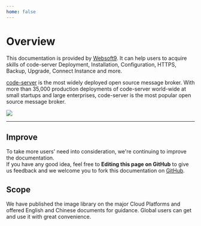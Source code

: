 ```yaml
---
home: false
---
```


# Overview

This documentation is provided by [Websoft9](https://www.websoft9.com/). It can help users to acquire skills of code-server Deployment, Installation, Configuration, HTTPS,  Backup, Upgrade, Connect Instance and more.

[code-server](https://codeserver-server.apache.org/) is the most widely deployed open source message broker. With more than 35,000 production deployments of code-server world-wide at small startups and large enterprises, code-server is the most popular open source message broker.

![](https://libs.websoft9.com/Websoft9/DocsPicture/en/codeserver/codeserver-consolegui-websoft9.png)

---

## Improve

To take more users' need into consideration, we're continuing to improve the documentation.  
If you have any good idea, feel free to **Editing this page on GitHub** to give us feedback and we welcome you to fork this documentation on [GitHub](https://github.com/Websoft9/ansible-codeserver).

## Scope

We have published the image library on the major Cloud Platforms and offered English and Chinese documents for guidance. Global users can get and use it with great convenience.
